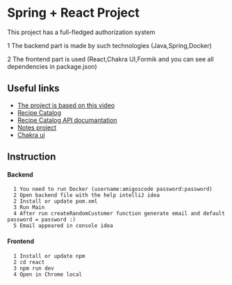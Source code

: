
# Spring + React Project

This project has a full-fledged authorization system 

1 The backend part is made by such technologies (Java,Spring,Docker)

2 The frontend part is used (React,Chakra UI,Formik and you can see all dependencies in package.json)


## Useful links

 - [The project is based on this video](https://www.youtube.com/@amigoscode)
 - [Recipe Catalog](https://www.youtube.com/@AlbertDevshot)
 - [Recipe Catalog API documantation](https://www.themealdb.com/api.php)
 - [Notes project](https://github.com/Yerbo71/Todo_react)
 - [Chakra ui](https://chakra-ui.com)



## Instruction

#### Backend

```http
  1 You need to run Docker (username:amigoscode password:password)
  2 Open backend file with the help intelliJ idea
  2 Install or update pom.xml
  3 Run Main
  4 After run createRandomCustomer function generate email and default password = password :)
  5 Email appeared in console idea 
```



#### Frontend

```http
  1 Install or update npm
  2 cd react
  3 npm run dev
  4 Open in Chrome local 
```



